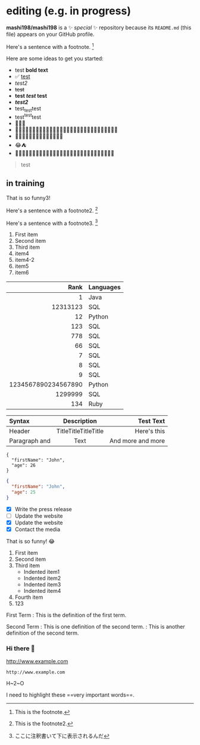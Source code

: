 #  editing (e.g. in progress)

**mashi198/mashi198** is a ✨ _special_ ✨ repository because its `README.md` (this file) appears on your GitHub profile.

Here's a sentence with a footnote. [^1]
[^1]: This is the footnote.


Here are some ideas to get you started:

- test **bold text**
- ✅  [test](https://www.example.com)
- _test2_
- ~~test~~
- **test _test_ test**
- ***test2***
- test<sub>test</sub>test
- test<sup>test</sup>test
- :star_struck::joy::tent:
- :star_struck:😝🤣🤔😉😀🤔😀🤔😝:joy::tent:🤣🤣😉😀🤔:joy::tent:🤔😉😝🤣🤔😉😀🤔😀🤣🤔
- :star_struck:😝🤣🤔😉😀🤔😀🤔😝🤣🤔:joy::tent:
- :joy::tent:
- :star_struck:😝🤣🤔😉😀🤔😀🤔😝:joy::tent:🤣🤣😉😀🤔:joy::tent:🤔😉😝🤣🤔😉😀🤔😀🤣

> test
##  in training
That is so funny3! 

Here's a sentence with a footnote2. [^2]
[^2]: This is the footnote2.

Here's a sentence with a footnote3. [^3]
[^3]: ここに注釈書いて下に表示されるんだ

1. First item
0. Second item
8. Third item
5. item4
4. item4-2
3. item5
4. item6

| Rank | Languages |
|-----:|-----------|
|1     | Java      |
|12313123|SQL|
|12|Python|
|123|SQL|
|778|SQL|
|66|SQL|
|7|SQL|
|8|SQL|
|9|SQL|
|1234567890234567890|Python|
|1299999|SQL|
|134|Ruby|

|Syntax|Description|Test Text|
|:---|:---:|---:|
|Header|TitleTitleTitleTitle|Here's this|
|Paragraph and|Text|And more and more|

```
{
  "firstName": "John",
  "age": 26
}
```

```json
{
  "firstName": "John",
  "age": 25
}
```

- [x] Write the press release
- [ ] Update the website
- [x] Update the website
- [x] Contact the media

That is so funny! :joy:
1. First item
2. Second item
3. Third item
    - Indented item1
    - Indented item2
    - Indented item3
    - Indented item4
4. Fourth item
5. 123

First Term
: This is the definition of the first term.

Second Term
: This is one definition of the second term.
: This is another definition of the second term.
### Hi there 👋
http://www.example.com

`http://www.example.com`
<!--
At the command prompt, type nano.
At the command prompt, type `nano`.
-->

H~2~O

I need to highlight these ==very important words==.

<!--
**mashi198/mashi198** is a ✨ _special_ ✨ repository because its `README.md` (this file) appears on your GitHub profile.

Here are some ideas to get you started:

- 🔭 I’m currently working on ...
- 🌱 I’m currently learning ...
- 👯 I’m looking to collaborate on ...
- 🤔 I’m looking for help with ...
- 💬 Ask me about ...
- 📫 How to reach me: ...
- 😄 Pronouns: ...
- ⚡ Fun fact: ...
-->
